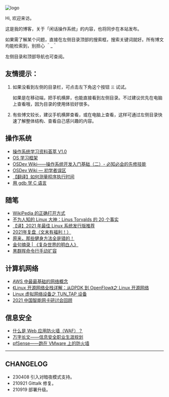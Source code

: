 


<!--![ishanshan1409-2.png](http://ishanshan.zoomquiet.top/share/ishanshan1409-2.png?imageView2/2/w/400 ':size=100')-->
![logo](http://cdn.talkaboutos.top/logo.png?imageView2/2/w/400 ':size=100')




Hi, 欢迎来访。


这是我的博客，关于「闲话操作系统」的内容，也将同步在本站发布。

如果需了解某个问题，直接在左侧目录顶部的搜索框，搜索关键词就好。所有博文均能检索到，别担心 ＾_＾

左侧目录和顶部导航也可查阅。




## 友情提示：

1. 如果没看到左侧的目录栏，可点击左下角这个按钮 `三` 试试。

    如果是在移动端，把手机横屏，也能直接看到左侧目录。不过建议优先在电脑上查看哦，因为目录的使用体验好很多。


2. 有些博文较长，建议手机横屏查看，或在电脑上查看，这样可通过左侧目录快速了解整体结构、查看自己感兴趣的内容。


## 操作系统
- [操作系统学习资料荟萃 V1.0](os/os-res_v1.0.md)
- [OS 学习框架](os/os_study_structure.md)
- [OSDev Wiki——操作系统开发入门基础（二）- 必知必会的先修技能](osdev/OSDevWiki-Required_Knowledge.md)
- [OSDev Wiki — 初学者误区](osdev/OSDevWiki-BeginnerMistakes.md)
- [【翻译】如何测量程序执行时间](talking/How2MeasureExecutionTimeof-a-Program.md)
- [ 用 gdb 学 C 语言 ](talking/Learning-C-with-gdb.md)


## 随笔
- [WikiPedia 的正确打开方式](talking/open_WikiPedia_in_correct_way.md)
- [不为人知的 Linux 大神：Linus Torvalds 的 20 个事实](talking/20_facts_about_Linus_Torvalds.md)
- [【译】2021 年最佳 Linux 系统发行版推荐](talking/2021_best-linux-distro.md)
- [2021年复盘（文末有福利！）](talking/2021-retrospective.md)
- [原来，那些健身方法全是错的！](talking/what_we_know_about_exercise_is_wrong.md)
- [金句摘录 | 《复杂世界的明白人》](talking/SmartPeople_in_the_ComplexWorld.md)
- [黑群晖命令行手动扩容  ](talking/expand_black-synology_capacity_with_manual_command.md)



## 计算机网络
- [AWS 中最最基础的网络概念](translate/net/basic_aws_network_concepts.md)
- [《Linux 开源网络全栈详解：从DPDK 到 OpenFlow》之 Linux 开源网络](translate/net/linux_opensource_network.md)
- [Linux 虚拟网络设备之 TUN_TAP 设备](translate/net/linux_tun_tap.md)
- [2021 中国智能网卡研讨会回顾](translate/net/2021_SmartNIC_Conference.md)



## 信息安全
- [什么是 Web 应用防火墙（WAF）？](translate/cybersecurity/what_is_waf.md)
- [万字长文——信息安全职业生涯规划](translate/cybersecurity/cybersecurity_career.md)
- [pfSense——跑在 VMware 上的防火墙](translate/cybersecurity/pfSense_firewall_on_VM.md)



---


## CHANGELOG
- 230408 引入对暗夜模式支持。
- 210921 Gittalk 修复。
- 210919 部署升级。
